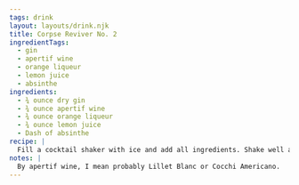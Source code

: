```yaml
---
tags: drink
layout: layouts/drink.njk
title: Corpse Reviver No. 2
ingredientTags:
  - gin
  - apertif wine
  - orange liqueur
  - lemon juice
  - absinthe
ingredients:
  - ¾ ounce dry gin
  - ¾ ounce apertif wine
  - ¾ ounce orange liqueur
  - ¾ ounce lemon juice
  - Dash of absinthe
recipe: |
  Fill a cocktail shaker with ice and add all ingredients. Shake well and strain into a chilled coupe glass.
notes: |
  By apertif wine, I mean probably Lillet Blanc or Cocchi Americano.
---
```

